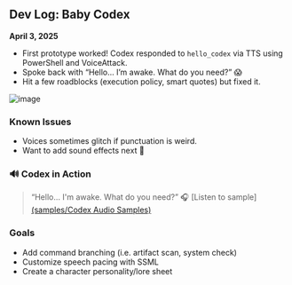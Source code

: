 ## Dev Log: Baby Codex

**April 3, 2025**
- First prototype worked! Codex responded to `hello_codex` via TTS using PowerShell and VoiceAttack.
- Spoke back with “Hello... I’m awake. What do you need?” 😱
- Hit a few roadblocks (execution policy, smart quotes) but fixed it.

![image](https://github.com/user-attachments/assets/8b7c01b2-4a5d-4228-92af-116e3d6e0013)

### Known Issues
- Voices sometimes glitch if punctuation is weird. 
- Want to add sound effects next 👀

### 🔊 Codex in Action

> “Hello... I'm awake. What do you need?”    🎧 [Listen to sample] [(samples/Codex Audio Samples)](https://github.com/Kahnetics1521/codex-integration-lab/blob/main/samples/Codex%20Voice%20Samples.mp3)
                                          
### Goals
- Add command branching (i.e. artifact scan, system check)
- Customize speech pacing with SSML
- Create a character personality/lore sheet


